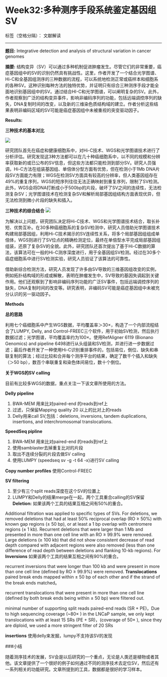 # Week32:多种测序手段系统鉴定基因组SV

标签（空格分隔）： 文献解读

---

**题目:** Integrative detection and analysis of structural variation in cancer genomes


**摘要:**
结构变异（SV）可以通过多种机制促进肿瘤发生。尽管它们的非常重要，癌症基因组中的SV的识别仍然具有挑战性。这里，作者开发了一个结合光学图谱、Hi-C和全基因组测序的三种数据的流程，可以系统地检测正常或癌样本和细胞系的各种SV。这种识别每种方法的独特优势，并证明只有综合三种测序手段才能全面地识别基因组中的SV。通过结合HI-C和光学图谱，可以阐明复杂的SV。此外，作者观察到广泛的结构变异事件，影响非编码序列的功能，包括远端调控序列的缺失，DNA复制时间的改变，以及新的三维染色质结构域的建立。作者分析这些结果表明非编码区域的SV可能是癌症基因组中未被重视的突变驱动因子。

**Results:**

**三种技术的基本对比**

![][1]

研究团队首先在癌症和健康细胞系中，对Hi-C技术、WGS和光学图谱技术进行了分析评估。研究发现这3种方法都可以在几十种癌细胞系中，以不同的规模和分辨率获取新的或已公布的SV信息，但这些方法都只能检测到部分SV。研究人员强调，Hi-C方法在组装基因组、单倍体分型方面有优势，但在检测小于1Mb DNA片段SV方面能力有限；WGS在检测SV方面具有较高的分辨率，但人类基因组存在49%的重复序列，WGS的短序列往往无法正确映射到重复序列，限制了SV检测。此外，WGS会将DNA打断成小于500bp的片段，破坏了SV之间的连续性，无法检测复杂SV；光学图谱技术在检测复杂SV和解析局部基因组结构方面表现优异，但无法检测到微小片段的缺失和插入。

**三种技术的综合结合**
![][2]

为解决以上问题，研究团队决定将Hi-C技术、WGS和光学图谱技术结合，取长补短、优势互补。在30多种癌细胞系的复杂SV检测中，研究人员借助光学图谱技术构建局部基因组，利用Hi-C技术揭示的SV连续性关系，将多个局部基因组组成单倍体，WGS则进行了SV位点的精确检测定位，最终在单倍型水平完成局部基因组组装，还原了复杂SV的全貌。此外，研究团队还首次提出了基于Hi-C数据的算法，该算法可在一般的Hi-C测序深度进行，用于全基因组SV检测。经过在30多个癌症细胞系中进行SV检测实验，研究人员验证了该算法的可靠性。

借助新综合检测方法，研究人员发现了许多由SV导致的三维基因组改变的实例，例如拓扑结构域的形成或解散，表明在肿瘤发生中，SV导致的基因失调起到关键作用。他们还观察到了影响非编码序列功能的广泛SV事件，包括远端调控序列的缺失，DNA复制时间的改变等。研究表明，非编码SV可能是癌症基因组中未被充分认识的另一驱动因子。

**Methods**

**总的思路**

 利用七个癌细胞系中产生WGS数据，平均覆盖率＞30×，构造了一个内部流程结合了LUMPY, Delly, and Control-FREEC三个软件，用于初始SV检测，然后执行数据过滤；光学图谱，平均覆盖率约为100×。使用RefAligner 6119 (Bionano Genomics) and pipeline 6498进行从头组装和SV检测，并进行进一步数据过滤；最后作者开发了一种使用Hi-C识别重排事件的，包括易位，倒位、缺失和串联复制的算法；经过比较和合并每个测序平台的结果，确定了数千个插入和缺失（＞50 bp），数百个串联重复和染色体间易位，数十个倒位。
 
 **关于WGS的SV calling**

目前有比较多WGS的数据，重点关注一下该文章所使用的方法。


**Delly pipeline** 

1.  BWA-MEM 用来比对paired-end 的reads到ref上
2.  过滤，只保留Mapping quality 20 以上的比对上的reads
3. Delly用来call SV,包括：deletions, inversions, tandem duplications, insertions, and interchromosomal translocations.

**SpeedSeq pipline**

1.  BWA-MEM 用来比对paired-end 的reads到ref上
2.  使用samblaster去掉重复比对的片段
3.  取出不连续分裂的片段去做SV calling
4.  使用LUMPY (speedseq sv -g -t 64 -x)进行SV calling

**Copy number profiles** 
使用Control-FREEC

**SV filtering**

1. 至少有三个split reads深度在这个SV的位置上
2. LUMPY和Delly的结果merge在一起，两个工具重合calling的SV保留
**Deletion:**
如果该两个工具的结果互相之间有50%的重合。

Additional filtration was applied to specific types of SVs. For deletions, we
removed deletions that had at least 50% reciprocal overlap (RO ≥ 50%) with known gap regions (± 50 bp), or at least a 1 bp overlap with centromere regions (± 1 kb). Recurrent deletions that were larger than 1 Mb and presented in more than one cell line with an RO ≥ 99.9% were removed. Large deletions (≥ 100 kb) that did not show consistent decrease of read depth compared with adjacent regions were also removed (less than one difference of read depth between deletions and flanking 10-kb regions). For
**Inversions**
如果该两个工具的结果互相之间有90%的重合。

recurrent inversions that were longer than 100 kb and were present in more than one cell line (defined by RO ≥ 99.9%) were removed.
**Translocations**
paired break ends mapped within ± 50 bp of each other and if the strand of the break ends matched。

recurrent translocations that were present in more than one cell line (defined by both break ends being within ± 50 bp) were filtered out.

minimal number of supporting split reads paired-end
reads (SR + PE)，Due to high sequencing coverage (~80× ) in the LNCaP sample, we only kept translocations with at least 15 SRs (PE + SR)，(coverage of 50× ), since they are diploid, we used a more stringent filter of 20 SRs

**insertions**
使用delly来发掘，lumpy不支持该SV的发现



###小结

随着测序技术的发展，SV会是以后研究的一个重点，无论是人类还是植物或者其他。该文章提供了一个很好的例子如何通过不同的测序技术去定位SV，然后还有一系列相关的功能研究。文章所提到的工具，数据都是很好的学习样本。




  [1]: https://mmbiz.qpic.cn/mmbiz_png/N3X4LBoaQjUicJC0nVyLDuQrKMgJE9GcWGJDZdmPjDRwrDSa4fRvEqNvYJicP589ut7GYa55dLCqOmt9I3Tt8x9g/640?wx_fmt=png&tp=webp&wxfrom=5&wx_lazy=1&wx_co=1
  [2]: https://mmbiz.qpic.cn/mmbiz_jpg/DMKW2dzPflKEFaMrqldDia7JLCwW3CskyqzWJUmDTa3lFiaCvpxVoQ20ath0WWvYZuuy9btzHCtrdAvfkYBZdF3g/640?wx_fmt=jpeg&tp=webp&wxfrom=5&wx_lazy=1&wx_co=1